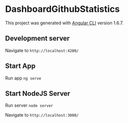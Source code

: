 # DashboardGithubStatistics

This project was generated with [Angular CLI](https://github.com/angular/angular-cli) version 1.6.7.

## Development server

Navigate to `http://localhost:4200/`

## Start App

Run app `ng serve`

## Start NodeJS Server

Run server `node server`

Navigate to `http://localhost:3000/`

